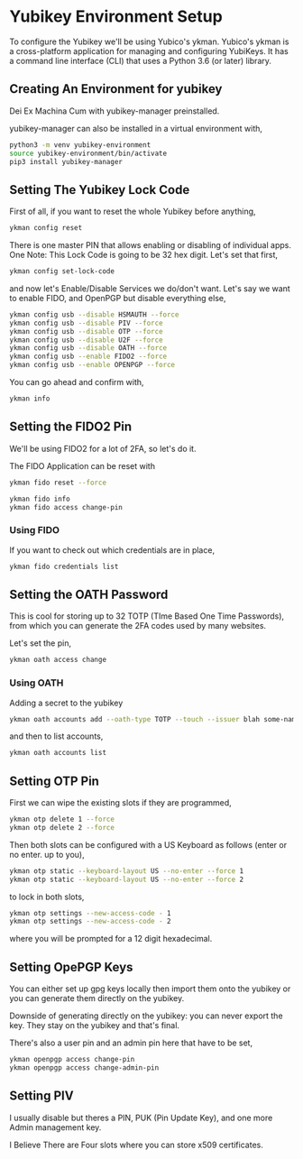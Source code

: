 # Yubikey Environment Setup

To configure the Yubikey we'll be using Yubico's ykman.
Yubico's ykman is a cross-platform application for managing and configuring
YubiKeys. It has a command line interface (CLI) that uses a Python 3.6
(or later) library.

## Creating An Environment for yubikey

Dei Ex Machina Cum with yubikey-manager preinstalled.

yubikey-manager can also be installed in a virtual environment with,

```bash
python3 -m venv yubikey-environment
source yubikey-environment/bin/activate
pip3 install yubikey-manager
```

## Setting The Yubikey Lock Code

First of all, if you want to reset the whole Yubikey before anything,

```bash
ykman config reset
```

There is one master PIN that allows enabling or disabling of individual apps.
One Note: This Lock Code is going to be 32 hex digit.
Let's set that first,

```bash
ykman config set-lock-code
```

and now let's Enable/Disable Services we do/don't want.
Let's say we want to enable FIDO, and OpenPGP but disable everything else,

```bash
ykman config usb --disable HSMAUTH --force
ykman config usb --disable PIV --force
ykman config usb --disable OTP --force
ykman config usb --disable U2F --force
ykman config usb --disable OATH --force
ykman config usb --enable FIDO2 --force
ykman config usb --enable OPENPGP --force
```

You can go ahead and confirm with,

```bash
ykman info
```

## Setting the FIDO2 Pin

We'll be using FIDO2 for a lot of 2FA, so let's do it.

The FIDO Application can be reset with

```bash
ykman fido reset --force
```

```bash
ykman fido info
ykman fido access change-pin
```

### Using FIDO

If you want to check out which credentials are in place,

```bash
ykman fido credentials list
```

## Setting the OATH Password

This is cool for storing up to 32 TOTP (TIme Based One Time Passwords), from
which you can generate the 2FA codes used by many websites.

Let's set the pin,

```bash
ykman oath access change
```

### Using OATH

Adding a secret to the yubikey

```bash
ykman oath accounts add --oath-type TOTP --touch --issuer blah some-name
```

and then to list accounts,

```bash
ykman oath accounts list
```

## Setting OTP Pin

First we can wipe the existing slots if they are programmed,

```bash
ykman otp delete 1 --force
ykman otp delete 2 --force
```

Then both slots can be configured with a US Keyboard as follows
(enter or no enter. up to you),

```bash
ykman otp static --keyboard-layout US --no-enter --force 1
ykman otp static --keyboard-layout US --no-enter --force 2
```

to lock in both slots,

```bash
ykman otp settings --new-access-code - 1
ykman otp settings --new-access-code - 2
```

where you will be prompted for a 12 digit hexadecimal.

## Setting OpePGP Keys

You can either set up gpg keys locally then import them onto the yubikey
or you can generate them directly on the yubikey.

Downside of generating directly on the yubikey: you can never export the
key. They stay on the yubikey and that's final.

There's also a user pin and an admin pin here that have to be set,

```bash
ykman openpgp access change-pin
ykman openpgp access change-admin-pin
```

## Setting PIV

I usually disable but theres a PIN, PUK (Pin Update Key), and one more Admin management key.

I Believe There are Four slots where you can store x509 certificates.

